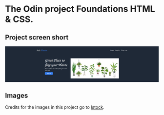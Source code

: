 # The Odin project Foundations HTML & CSS.

## Project screen short 
![Bunner imdge](img/landing_page.png "The odin project bunner")

## Images
Credits for the images in this project go to [Istock](https://www.istockphoto.com/search/2/image?mediatype=illustration&phrase=houseplant).